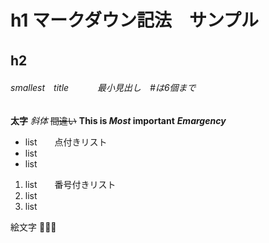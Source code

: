 # h1 マークダウン記法　サンプル　
## h2　
###### smallest　title 　　　最小見出し　#は6個まで
**太字**
*斜体*
~~間違い~~
**This is _Most_ important**
***Emargency***

* list　　点付きリスト
* list
* list

1. list　　番号付きリスト
2. list
3. list

絵文字
:strawberry::cookie::tropical_drink:	

